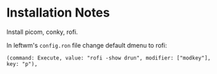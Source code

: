 # Installation Notes

Install picom, conky, rofi.

In leftwm's `config.ron` file change default dmenu to rofi:

```
(command: Execute, value: "rofi -show drun", modifier: ["modkey"], key: "p"),
```

